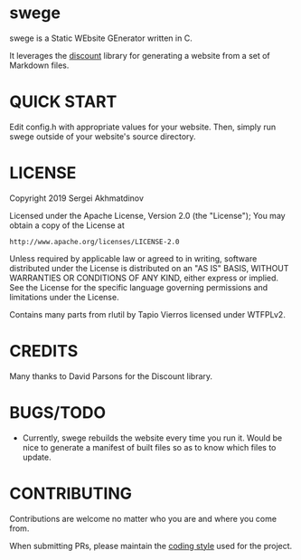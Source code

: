 # swege
swege is a Static WEbsite GEnerator written in C.

It leverages the [discount](http://www.pell.portland.or.us/~orc/Code/discount/)
library for generating a website from a set of Markdown files.

# QUICK START
Edit config.h with appropriate values for your website. Then, simply run
swege outside of your website's source directory.

# LICENSE
Copyright 2019 Sergei Akhmatdinov

Licensed under the Apache License, Version 2.0 (the "License");
You may obtain a copy of the License at

    http://www.apache.org/licenses/LICENSE-2.0

Unless required by applicable law or agreed to in writing, software
distributed under the License is distributed on an "AS IS" BASIS,
WITHOUT WARRANTIES OR CONDITIONS OF ANY KIND, either express or implied.
See the License for the specific language governing permissions and
limitations under the License.

Contains many parts from rlutil by Tapio Vierros licensed under WTFPLv2.

# CREDITS
Many thanks to David Parsons for the Discount library.

# BUGS/TODO
* Currently, swege rebuilds the website every time you run it. Would be nice to
  generate a manifest of built files so as to know which files to update.

# CONTRIBUTING
Contributions are welcome no matter who you are and where you come from.

When submitting PRs, please maintain the [coding style](https://suckless.org/coding_style/)
used for the project.
